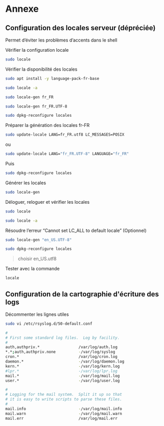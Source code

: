 # Annexe

## Configuration des locales serveur (dépréciée)

Permet d’éviter les problèmes d’accents dans le shell

Vérifier la configuration locale

```bash
sudo locale
```

Vérifier la disponibilité des locales

```bash
sudo apt install -y language-pack-fr-base
```

```bash
sudo locale -a
```

```bash
sudo locale-gen fr_FR
```

```bash
sudo locale-gen fr_FR.UTF-8
```

```bash
sudo dpkg-reconfigure locales
```

Préparer la génération des locales fr-FR

```bash
sudo update-locale LANG=fr_FR.utf8 LC_MESSAGES=POSIX 
```

ou

```bash
sudo update-locale LANG="fr_FR.UTF-8" LANGUAGE="fr_FR"
```

Puis

```bash
sudo dpkg-reconfigure locales
```

Générer les locales

```bash
sudo locale-gen
```

Déloguer, reloguer et vérifier les locales 

```bash
sudo locale
```

```bash
sudo locale -a
```

Résoudre l’erreur “Cannot set LC_ALL to default locale” (Optionnel)

```bash
sudo locale-gen "en_US.UTF-8"
```

```bash
sudo dpkg-reconfigure locales
```

> choisir en_US.utf8

Tester avec la commande

```bash
locale
```

## Configuration de la cartographie d'écriture des logs

Décommenter les lignes utiles

```bash
sudo vi /etc/rsyslog.d/50-default.conf
```

```bash
#
# First some standard log files.  Log by facility.
#
auth,authpriv.*                 /var/log/auth.log
*.*;auth,authpriv.none          -/var/log/syslog
cron.*                          /var/log/cron.log
daemon.*                        -/var/log/daemon.log
kern.*                          -/var/log/kern.log
#lpr.*                          -/var/log/lpr.log
mail.*                          -/var/log/mail.log
user.*                          -/var/log/user.log

#
# Logging for the mail system.  Split it up so that
# it is easy to write scripts to parse these files.
#
mail.info                       -/var/log/mail.info
mail.warn                       -/var/log/mail.warn
mail.err                        /var/log/mail.err
```
